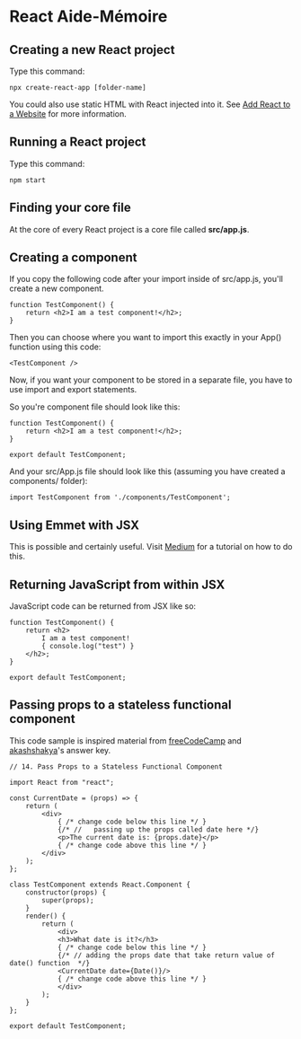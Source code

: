 # React Aide-Mémoire

## Creating a new React project

Type this command:

    npx create-react-app [folder-name]

You could also use static HTML with React injected into it. See [Add React to a Website](https://reactjs.org/docs/add-react-to-a-website.html) for more information.

## Running a React project

Type this command:

    npm start

## Finding your core file

At the core of every React project is a core file called **src/app.js**.

## Creating a component

If you copy the following code after your import inside of src/app.js, you'll create a new component.

    function TestComponent() {
        return <h2>I am a test component!</h2>;
    }

Then you can choose where you want to import this exactly in your App() function using this code:

    <TestComponent />

Now, if you want your component to be stored in a separate file, you have to use import and export statements.

So you're component file should look like this:

    function TestComponent() {
        return <h2>I am a test component!</h2>;
    }

    export default TestComponent;

And your src/App.js file should look like this (assuming you have created a components/ folder):

    import TestComponent from './components/TestComponent';

## Using Emmet with JSX

This is possible and certainly useful. Visit [Medium](https://medium.com/@eshwaren/enable-emmet-support-for-jsx-in-visual-studio-code-react-f1f5dfe8809c) for a tutorial on how to do this.

## Returning JavaScript from within JSX

JavaScript code can be returned from JSX like so:

    function TestComponent() {
        return <h2>
            I am a test component!
            { console.log("test") }
        </h2>;
    }

    export default TestComponent;

## Passing props to a stateless functional component

This code sample is inspired material from [freeCodeCamp](https://www.freecodecamp.org/learn/front-end-libraries/react/) and [akashshakya](https://github.com/akashshakya/freecodecamp-react-solution/blame/master/all-in-one.jsx)'s answer key.

    // 14. Pass Props to a Stateless Functional Component

    import React from "react";

    const CurrentDate = (props) => {
        return (
            <div>
                { /* change code below this line */ }
                {/* //   passing up the props called date here */}
                <p>The current date is: {props.date}</p>
                { /* change code above this line */ }
            </div>
        );
    };

    class TestComponent extends React.Component {
        constructor(props) {
            super(props);
        }
        render() {
            return (
                <div>
                <h3>What date is it?</h3>
                { /* change code below this line */ }
                {/* // adding the props date that take return value of date() function  */}
                <CurrentDate date={Date()}/>
                { /* change code above this line */ }
                </div>
            );
        }
    };

    export default TestComponent;